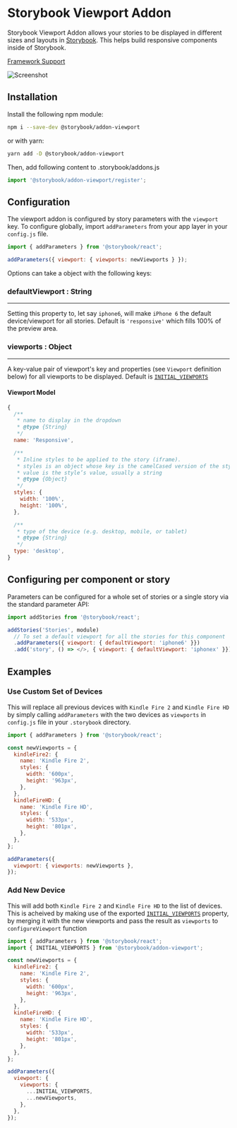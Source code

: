 # Storybook Viewport Addon

Storybook Viewport Addon allows your stories to be displayed in different sizes and layouts in [Storybook](https://storybook.js.org). This helps build responsive components inside of Storybook.

[Framework Support](https://github.com/storybooks/storybook/blob/master/ADDONS_SUPPORT.md)

![Screenshot](https://github.com/storybooks/storybook/blob/master/addons/viewport/docs/viewport.png)

## Installation

Install the following npm module:

```sh
npm i --save-dev @storybook/addon-viewport
```

or with yarn:

```sh
yarn add -D @storybook/addon-viewport
```

Then, add following content to .storybook/addons.js

```js
import '@storybook/addon-viewport/register';
```

## Configuration

The viewport addon is configured by story parameters with the `viewport` key. To configure globally, import `addParameters` from your app layer in your `config.js` file.

```js
import { addParameters } from '@storybook/react';

addParameters({ viewport: { viewports: newViewports } });
```

Options can take a object with the following keys:

### defaultViewport : String

---

Setting this property to, let say `iphone6`, will make `iPhone 6` the default device/viewport for all stories. Default is `'responsive'` which fills 100% of the preview area.

### viewports : Object

---

A key-value pair of viewport's key and properties (see `Viewport` definition below) for all viewports to be displayed. Default is [`INITIAL_VIEWPORTS`](src/defaults.js)

#### Viewport Model

```js
{
  /**
   * name to display in the dropdown
   * @type {String}
   */
  name: 'Responsive',

  /**
   * Inline styles to be applied to the story (iframe).
   * styles is an object whose key is the camelCased version of the style name, and whose
   * value is the style’s value, usually a string
   * @type {Object}
   */
  styles: {
    width: '100%',
    height: '100%',
  },

  /**
   * type of the device (e.g. desktop, mobile, or tablet)
   * @type {String}
   */
  type: 'desktop',
}
```

## Configuring per component or story

Parameters can be configured for a whole set of stories or a single story via the standard parameter API:

```js
import addStories from '@storybook/react';

addStories('Stories', module)
  // To set a default viewport for all the stories for this component
  .addParameters({ viewport: { defaultViewport: 'iphone6' }})
  .add('story', () => </>, { viewport: { defaultViewport: 'iphonex' }});
```

## Examples

### Use Custom Set of Devices

This will replace all previous devices with `Kindle Fire 2` and `Kindle Fire HD` by simply calling `addParameters` with the two devices as `viewports` in `config.js` file in your `.storybook` directory.

```js
import { addParameters } from '@storybook/react';

const newViewports = {
  kindleFire2: {
    name: 'Kindle Fire 2',
    styles: {
      width: '600px',
      height: '963px',
    },
  },
  kindleFireHD: {
    name: 'Kindle Fire HD',
    styles: {
      width: '533px',
      height: '801px',
    },
  },
};

addParameters({
  viewport: { viewports: newViewports },
});
```

### Add New Device

This will add both `Kindle Fire 2` and `Kindle Fire HD` to the list of devices. This is acheived by making use of the exported [`INITIAL_VIEWPORTS`](src/defaults.js) property, by merging it with the new viewports and pass the result as `viewports` to `configureViewport` function

```js
import { addParameters } from '@storybook/react';
import { INITIAL_VIEWPORTS } from '@storybook/addon-viewport';

const newViewports = {
  kindleFire2: {
    name: 'Kindle Fire 2',
    styles: {
      width: '600px',
      height: '963px',
    },
  },
  kindleFireHD: {
    name: 'Kindle Fire HD',
    styles: {
      width: '533px',
      height: '801px',
    },
  },
};

addParameters({
  viewport: {
    viewports: {
      ...INITIAL_VIEWPORTS,
      ...newViewports,
    },
  },
});
```
